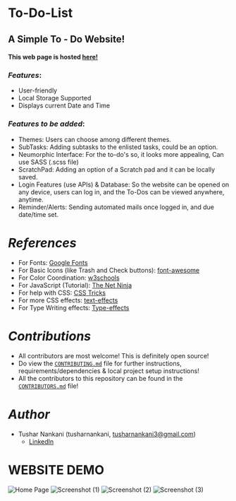 # To-Do-List
## A Simple To - Do Website!
#### This web page is hosted [here!](https://tusharjustdoit.netlify.app/)

### *Features*:
* User-friendly
* Local Storage Supported
* Displays current Date and Time

### *Features to be added*:
* Themes: Users can choose among different themes.
* SubTasks: Adding subtasks to the enlisted tasks, could be an option.
* Neumorphic Interface: For the to-do's so, it looks more appealing, Can use SASS (.scss file)
* ScratchPad: Adding an option of a Scratch pad and it can be locally saved.
* Login Features (use APIs) & Database: So the website can be opened on any device, users can log in, and the To-Dos can be viewed anywhere, anytime.
* Reminder/Alerts: Sending automated mails once logged in, and due date/time set. 

# *References*
* For Fonts: [Google Fonts](https://fonts.googleapis.com/css2?family=Work+Sans:wght@300&display=swap)
* For Basic Icons (like Trash and Check buttons): [font-awesome](https://fontawesome.com)
* For Color Coordination: [w3schools](https://www.w3schools.com/colors/colors_mixer.asp?colorbottom=000000&colortop=FFFFFF)
* For JavaScript (Tutorial): [The Net Ninja](https://www.youtube.com/playlist?list=PL4cUxeGkcC9i9Ae2D9Ee1RvylH38dKuET)
* For help with CSS: [CSS Tricks](https://css-tricks.com/)
* For more CSS effects: [text-effects](https://speckyboy.com/underline-text-effects-css/)
* For Type Writing effects: [Type-effects](https://usefulangle.com/post/85/css-typewriter-animation)

# *Contributions* 
- All contributors are most welcome! This is definitely open source!
- Do view the [`CONTRIBUTING.md`](https://github.com/tusharnankani/ToDoList/blob/master/CONTRIBUTING.md) file for further instructions, requirements/dependencies & local project setup instructions!
- All the contributors to this repository can be found in the [`CONTRIBUTORS.md`](https://github.com/tusharnankani/ToDoList/blob/add-license-1/CONTRIBUTORS.md) file!


# *Author*
* Tushar Nankani (tusharnankani, tusharnankani3@gmail.com)
   - [LinkedIn](https://www.linkedin.com/in/tusharnankani)

# WEBSITE DEMO
![Home Page](https://user-images.githubusercontent.com/61280281/84436477-261d3c00-ac51-11ea-917f-56b25f2b16c9.png)
![Screenshot (1)](https://user-images.githubusercontent.com/61280281/84436484-26b5d280-ac51-11ea-8665-c803d5fdedb3.png)
![Screenshot (2)](https://user-images.githubusercontent.com/61280281/84436487-287f9600-ac51-11ea-8688-3827242679e4.png)
![Screenshot (3)](https://user-images.githubusercontent.com/61280281/84436472-23bae200-ac51-11ea-875f-50d62f353495.png)



